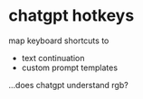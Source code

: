 # chatgpt hotkeys

map keyboard shortcuts to 

* text continuation
* custom prompt templates

...does chatgpt understand rgb?
